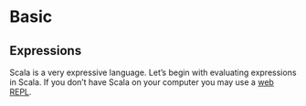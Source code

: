 # Basic

## Expressions
Scala is a very expressive language. Let’s begin with evaluating 
expressions in Scala. If you don’t have Scala on your computer you
may use a [web REPL](http://codebunk.com/b/).
